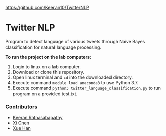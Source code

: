 https://github.com/Keeran10/TwitterNLP

# Twitter NLP

Program to detect language of various tweets through Naive Bayes classification for natural language processing.  

<b>To run the project on the lab computers:</b>
1) Login to linux on a lab computer.
2) Download or clone this repository.
3) Open linux terminal and `cd` into the downloaded directory.
4) Execute command `module load anaconda3` to use Python 3.7.
5) Execute command `python3 twitter_language_classification.py` to run program on a provided test.txt.


### Contributors
- [Keeran Ratnasabapathy](https://github.com/Keeran10)
- [Xi Chen](https://github.com/g82005)
- [Xue Han](https://github.com/LexieHan)
